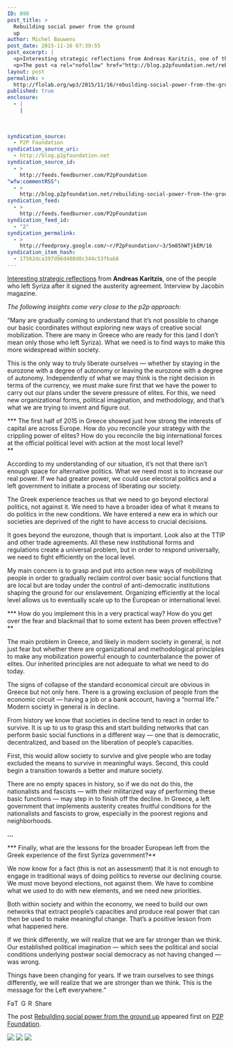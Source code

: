 ```yaml
---
ID: 898
post_title: >
  Rebuilding social power from the ground
  up
author: Michel Bauwens
post_date: 2015-11-16 07:39:55
post_excerpt: |
  <p>Interesting strategic reflections from Andreas Karitzis, one of the people who left Syriza after it signed the austerity agreement. Interview by Jacobin magazine. The following insights come very close to the p2p approach: &ldquo;Many are gradually coming to understand that it&rsquo;s not possible to change our basic coordinates without exploring new ways of creative social [&hellip;]</p>
  <p>The post <a rel="nofollow" href="http://blog.p2pfoundation.net/rebuilding-social-power-from-the-ground-up/2015/11/16">Rebuilding social power from the ground up</a> appeared first on <a rel="nofollow" href="http://blog.p2pfoundation.net/">P2P Foundation</a>.</p>
layout: post
permalink: >
  http://flolab.org/wp3/2015/11/16/rebuilding-social-power-from-the-ground-up/
published: true
enclosure:
  - |
    |
        
        
        
syndication_source:
  - P2P Foundation
syndication_source_uri:
  - http://blog.p2pfoundation.net
syndication_source_id:
  - >
    http://feeds.feedburner.com/P2pFoundation
"wfw:commentRSS":
  - >
    http://blog.p2pfoundation.net/rebuilding-social-power-from-the-ground-up/2015/11/16/feed
syndication_feed:
  - >
    http://feeds.feedburner.com/P2pFoundation
syndication_feed_id:
  - "2"
syndication_permalink:
  - >
    http://feedproxy.google.com/~r/P2pFoundation/~3/5m85hWTjkEM/16
syndication_item_hash:
  - 17562dca397d96d408d0c344c53fbab6
---
```

[Interesting strategic reflections][1] from **Andreas Karitzis**, one of the people who left Syriza after it signed the austerity agreement. Interview by Jacobin magazine.

*The following insights come very close to the p2p approach:*

“Many are gradually coming to understand that it’s not possible to change our basic coordinates without exploring new ways of creative social mobilization. There are many in Greece who are ready for this (and I don’t mean only those who left Syriza). What we need is to find ways to make this more widespread within society.

This is the only way to truly liberate ourselves — whether by staying in the eurozone with a degree of autonomy or leaving the eurozone with a degree of autonomy. Independently of what we may think is the right decision in terms of the currency, we must make sure first that we have the power to carry out our plans under the severe pressure of elites. For this, we need new organizational forms, political imagination, and methodology, and that’s what we are trying to invent and figure out.

*** The first half of 2015 in Greece showed just how strong the interests of capital are across Europe. How do you reconcile your strategy with the crippling power of elites? How do you reconcile the big international forces at the official political level with action at the most local level?  
**

According to my understanding of our situation, it’s not that there isn’t enough space for alternative politics. What we need most is to increase our real power. If we had greater power, we could use electoral politics and a left government to initiate a process of liberating our society.

The Greek experience teaches us that we need to go beyond electoral politics, not against it. We need to have a broader idea of what it means to do politics in the new conditions. We have entered a new era in which our societies are deprived of the right to have access to crucial decisions.

It goes beyond the eurozone, though that is important. Look also at the TTIP and other trade agreements. All these new institutional forms and regulations create a universal problem, but in order to respond universally, we need to fight efficiently on the local level.

My main concern is to grasp and put into action new ways of mobilizing people in order to gradually reclaim control over basic social functions that are local but are today under the control of anti-democratic institutions shaping the ground for our enslavement. Organizing efficiently at the local level allows us to eventually scale up to the European or international level.

*** How do you implement this in a very practical way? How do you get over the fear and blackmail that to some extent has been proven effective?**

The main problem in Greece, and likely in modern society in general, is not just fear but whether there are organizational and methodological principles to make any mobilization powerful enough to counterbalance the power of elites. Our inherited principles are not adequate to what we need to do today.

The signs of collapse of the standard economical circuit are obvious in Greece but not only here. There is a growing exclusion of people from the economic circuit — having a job or a bank account, having a “normal life.” Modern society in general is in decline.

From history we know that societies in decline tend to react in order to survive. It is up to us to grasp this and start building networks that can perform basic social functions in a different way — one that is democratic, decentralized, and based on the liberation of people’s capacities.

First, this would allow society to survive and give people who are today excluded the means to survive in meaningful ways. Second, this could begin a transition towards a better and mature society.

There are no empty spaces in history, so if we do not do this, the nationalists and fascists — with their militarized way of performing these basic functions — may step in to finish off the decline. In Greece, a left government that implements austerity creates fruitful conditions for the nationalists and fascists to grow, especially in the poorest regions and neighborhoods.

**…**

*** Finally, what are the lessons for the broader European left from the Greek experience of the first Syriza government?**

We now know for a fact (this is not an assessment) that it is not enough to engage in traditional ways of doing politics to reverse our declining course. We must move beyond elections, not against them. We have to combine what we used to do with new elements, and we need new priorities.

Both within society and within the economy, we need to build our own networks that extract people’s capacities and produce real power that can then be used to make meaningful change. That’s a positive lesson from what happened here.

If we think differently, we will realize that we are far stronger than we think. Our established political imagination — which sees the political and social conditions underlying postwar social democracy as not having changed — was wrong.

Things have been changing for years. If we train ourselves to see things differently, we will realize that we are stronger than we think. This is the message for the Left everywhere.”

<a class="a2a_button_facebook" href="http://www.addtoany.com/add_to/facebook?linkurl=http%3A%2F%2Fblog.p2pfoundation.net%2Frebuilding-social-power-from-the-ground-up%2F2015%2F11%2F16&linkname=Rebuilding%20social%20power%20from%20the%20ground%20up" title="Facebook" rel="nofollow"><img src="http://blog.p2pfoundation.net/wp-content/plugins/add-to-any/icons/facebook.png" width="16" height="16" alt="Facebook" /></a><a class="a2a_button_twitter" href="http://www.addtoany.com/add_to/twitter?linkurl=http%3A%2F%2Fblog.p2pfoundation.net%2Frebuilding-social-power-from-the-ground-up%2F2015%2F11%2F16&linkname=Rebuilding%20social%20power%20from%20the%20ground%20up" title="Twitter" rel="nofollow"><img src="http://blog.p2pfoundation.net/wp-content/plugins/add-to-any/icons/twitter.png" width="16" height="16" alt="Twitter" /></a><a class="a2a_button_google_plus" href="http://www.addtoany.com/add_to/google_plus?linkurl=http%3A%2F%2Fblog.p2pfoundation.net%2Frebuilding-social-power-from-the-ground-up%2F2015%2F11%2F16&linkname=Rebuilding%20social%20power%20from%20the%20ground%20up" title="Google+" rel="nofollow"><img src="http://blog.p2pfoundation.net/wp-content/plugins/add-to-any/icons/google_plus.png" width="16" height="16" alt="Google+" /></a><a class="a2a_button_reddit" href="http://www.addtoany.com/add_to/reddit?linkurl=http%3A%2F%2Fblog.p2pfoundation.net%2Frebuilding-social-power-from-the-ground-up%2F2015%2F11%2F16&linkname=Rebuilding%20social%20power%20from%20the%20ground%20up" title="Reddit" rel="nofollow"><img src="http://blog.p2pfoundation.net/wp-content/plugins/add-to-any/icons/reddit.png" width="16" height="16" alt="Reddit" /></a><a class="a2a_dd a2a_target addtoany_share_save" href="https://www.addtoany.com/share#url=http%3A%2F%2Fblog.p2pfoundation.net%2Frebuilding-social-power-from-the-ground-up%2F2015%2F11%2F16&title=Rebuilding%20social%20power%20from%20the%20ground%20up" id="wpa2a_2"><img src="http://blog.p2pfoundation.net/wp-content/plugins/add-to-any/share_save_120_16.png" width="120" height="16" alt="Share" /></a>

The post <a rel="nofollow" href="http://blog.p2pfoundation.net/rebuilding-social-power-from-the-ground-up/2015/11/16">Rebuilding social power from the ground up</a> appeared first on <a rel="nofollow" href="http://blog.p2pfoundation.net/">P2P Foundation</a>.

<div class="feedflare">
  <a href="http://feeds.feedburner.com/~ff/P2pFoundation?a=5m85hWTjkEM:zOKYleTsBho:7Q72WNTAKBA"><img src="http://feeds.feedburner.com/~ff/P2pFoundation?d=7Q72WNTAKBA" border="0" /></img></a> <a href="http://feeds.feedburner.com/~ff/P2pFoundation?a=5m85hWTjkEM:zOKYleTsBho:D7DqB2pKExk"><img src="http://feeds.feedburner.com/~ff/P2pFoundation?i=5m85hWTjkEM:zOKYleTsBho:D7DqB2pKExk" border="0" /></img></a> <a href="http://feeds.feedburner.com/~ff/P2pFoundation?a=5m85hWTjkEM:zOKYleTsBho:2mJPEYqXBVI"><img src="http://feeds.feedburner.com/~ff/P2pFoundation?d=2mJPEYqXBVI" border="0" /></img></a>
</div>

<img src="http://feeds.feedburner.com/~r/P2pFoundation/~4/5m85hWTjkEM" height="1" width="1" alt="" />

 [1]: https://www.jacobinmag.com/2015/11/tsipras-syriza-austerity-greece-debt-euro-merkel/